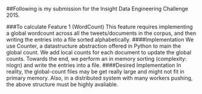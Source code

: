 ##Following is my submission for the Insight Data Engineering Challenge 2015.

###To calculate Feature 1 (WordCount)
This feature requires implementing a global wordcount across all the tweets/documents in the corpus, and then writing the entries into a file sorted alphabetically.
####Implementation
We use Counter, a datastructure abstraction offered in Python to main the global count. We add local counts for each document to update the global counts. Towards the end, we perform an in memory sorting (complexity: nlogn) and write the entries into a file.
####Desired Implementation
In reality, the global-count files may be get really large and might not fit in primary memory. Also, in a distributed system with many workers pushing, the above structure must be highly avaliable.
